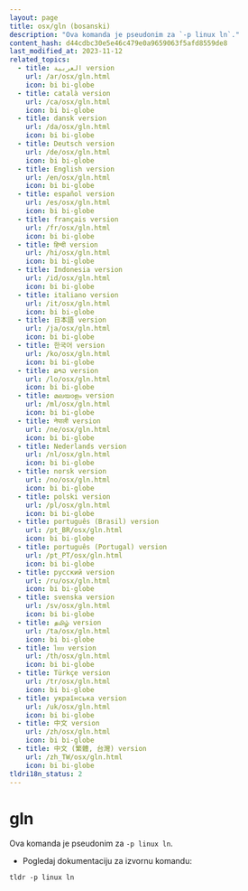 ```yaml
---
layout: page
title: osx/gln (bosanski)
description: "Ova komanda je pseudonim za `-p linux ln`."
content_hash: d44cdbc30e5e46c479e0a9659063f5afd8559de8
last_modified_at: 2023-11-12
related_topics:
  - title: العربية version
    url: /ar/osx/gln.html
    icon: bi bi-globe
  - title: català version
    url: /ca/osx/gln.html
    icon: bi bi-globe
  - title: dansk version
    url: /da/osx/gln.html
    icon: bi bi-globe
  - title: Deutsch version
    url: /de/osx/gln.html
    icon: bi bi-globe
  - title: English version
    url: /en/osx/gln.html
    icon: bi bi-globe
  - title: español version
    url: /es/osx/gln.html
    icon: bi bi-globe
  - title: français version
    url: /fr/osx/gln.html
    icon: bi bi-globe
  - title: हिन्दी version
    url: /hi/osx/gln.html
    icon: bi bi-globe
  - title: Indonesia version
    url: /id/osx/gln.html
    icon: bi bi-globe
  - title: italiano version
    url: /it/osx/gln.html
    icon: bi bi-globe
  - title: 日本語 version
    url: /ja/osx/gln.html
    icon: bi bi-globe
  - title: 한국어 version
    url: /ko/osx/gln.html
    icon: bi bi-globe
  - title: ລາວ version
    url: /lo/osx/gln.html
    icon: bi bi-globe
  - title: മലയാളം version
    url: /ml/osx/gln.html
    icon: bi bi-globe
  - title: नेपाली version
    url: /ne/osx/gln.html
    icon: bi bi-globe
  - title: Nederlands version
    url: /nl/osx/gln.html
    icon: bi bi-globe
  - title: norsk version
    url: /no/osx/gln.html
    icon: bi bi-globe
  - title: polski version
    url: /pl/osx/gln.html
    icon: bi bi-globe
  - title: português (Brasil) version
    url: /pt_BR/osx/gln.html
    icon: bi bi-globe
  - title: português (Portugal) version
    url: /pt_PT/osx/gln.html
    icon: bi bi-globe
  - title: русский version
    url: /ru/osx/gln.html
    icon: bi bi-globe
  - title: svenska version
    url: /sv/osx/gln.html
    icon: bi bi-globe
  - title: தமிழ் version
    url: /ta/osx/gln.html
    icon: bi bi-globe
  - title: ไทย version
    url: /th/osx/gln.html
    icon: bi bi-globe
  - title: Türkçe version
    url: /tr/osx/gln.html
    icon: bi bi-globe
  - title: українська version
    url: /uk/osx/gln.html
    icon: bi bi-globe
  - title: 中文 version
    url: /zh/osx/gln.html
    icon: bi bi-globe
  - title: 中文 (繁體, 台灣) version
    url: /zh_TW/osx/gln.html
    icon: bi bi-globe
tldri18n_status: 2
---
```

# gln

Ova komanda je pseudonim za `-p linux ln`.

- Pogledaj dokumentaciju za izvornu komandu:

`tldr -p linux ln`
